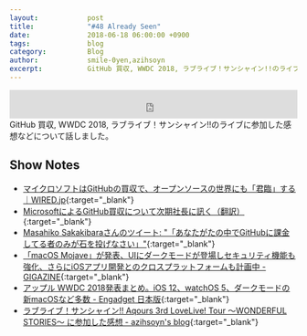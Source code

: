 ```yaml
---
layout:            post
title:             "#48 Already Seen"
date:              2018-06-18 06:00:00 +0900
tags:              blog
category:          Blog
author:            smile-0yen,azihsoyn
excerpt:           GitHub 買収, WWDC 2018, ラブライブ！サンシャイン!!のライブに参加した感想などについて話しました。
---
```

<iframe width="100%" height="50" scrolling="no" frameborder="no" src="https://w.soundcloud.com/player/?url=https%3A//api.soundcloud.com/tracks/459703620&amp;auto_play=false&amp;hide_related=false&amp;show_user=true&amp;show_reposts=false&amp;visual=false&amp;show_artwork=false&amp;default_height=75"></iframe>
GitHub 買収, WWDC 2018, ラブライブ！サンシャイン!!のライブに参加した感想などについて話しました。

## Show Notes
- [マイクロソフトはGitHubの買収で、オープンソースの世界にも「君臨」する｜WIRED\.jp](https://wired.jp/2018/06/07/microsofts-github-deal/){:target="_blank"}
- [MicrosoftによるGitHub買収について次期社長に訊く（翻訳）](https://qiita.com/naruto/items/99d9f6ca9aff79020531){:target="_blank"}
- [Masahiko Sakakibaraさんのツイート: "「あなたがたの中でGitHubに課金してる者のみが石を投げなさい」"](https://twitter.com/rdlabo/status/1003477768414191616){:target="_blank"}
- [「macOS Mojave」が発表、UIにダークモードが登場しセキュリティ機能も強化、さらにiOSアプリ開発とのクロスプラットフォームも計画中 \- GIGAZINE](https://gigazine.net/news/20180605-macos-mojave-wwdc-2018/){:target="_blank"}
- [アップル WWDC 2018発表まとめ。iOS 12、watchOS 5、ダークモードの新macOSなど多数 \- Engadget 日本版](https://japanese.engadget.com/2018/06/04/wwdc-2018/){:target="_blank"}
- [ラブライブ！サンシャイン\!\! Aqours 3rd LoveLive\! Tour ～WONDERFUL STORIES～ に参加した感想 \- azihsoyn's blog](https://azihsoyn.hatenablog.com/entry/lovelive-sunshine-3rd-tour){:target="_blank"}
